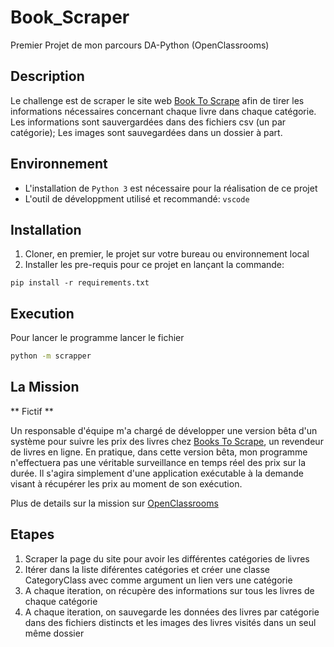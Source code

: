 # Book_Scraper
Premier Projet de mon parcours DA-Python (OpenClassrooms)

## Description 
Le challenge est de scraper le site web [Book To Scrape](http://books.toscrape.com/) afin de tirer les informations nécessaires concernant chaque livre dans chaque catégorie. Les informations sont sauvergardées dans des fichiers csv (un par catégorie); Les images sont sauvegardées dans un dossier à part.

## Environnement
* L'installation de `Python 3` est nécessaire pour la réalisation de ce projet
* L'outil de développment utilisé et recommandé: `vscode`

## Installation
1. Cloner, en premier, le projet sur votre bureau ou environnement local
2. Installer les pre-requis pour ce projet en lançant la commande:
```
pip install -r requirements.txt
```

## Execution
Pour lancer le programme lancer le fichier 
```bash
python -m scrapper
```

## La Mission
** Fictif **

Un responsable d'équipe m'a chargé de développer une version bêta d'un système pour suivre les prix des livres chez [Books To Scrape](http://books.toscrape.com/), un revendeur de livres en ligne. En pratique, dans cette version bêta, mon programme n'effectuera pas une véritable surveillance en temps réel des prix sur la durée. Il s'agira simplement d'une application exécutable à la demande visant à récupérer les prix au moment de son exécution.

Plus de details sur la mission sur [OpenClassrooms](https://openclassrooms.com/en/paths/322/projects/832/assignment)

## Etapes
1. Scraper la page du site pour avoir les différentes catégories de livres
2. Itérer dans la liste diférentes catégories et créer une classe CategoryClass avec comme argument un lien vers une catégorie
3. A chaque iteration, on récupère des informations sur tous les livres de chaque catégorie
4. A chaque iteration, on sauvegarde les données des livres par catégorie dans des fichiers distincts et les images des livres visités dans un seul même dossier
